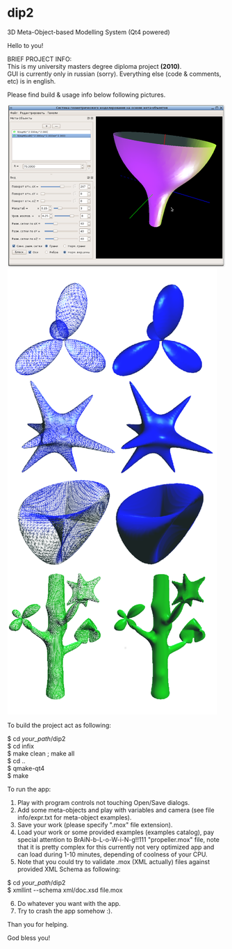 # dip2
3D Meta-Object-based Modelling System (Qt4 powered)

Hello to you!

BRIEF PROJECT INFO:<br />
This is my university masters degree diploma project **(2010)**.<br />
GUI is currently only in russian (sorry). Everything else (code & comments, etc) is in english.

Please find build & usage info below following pictures.

![Screenshot](https://raw.githubusercontent.com/fifajan/dip2/master/screen.png?raw=true "Screenshot")
![Surfaces examples](https://raw.githubusercontent.com/fifajan/dip2/master/surfaces.png?raw=true "Surfaces examples")

To build the project act as following:

$ cd _your_path_/dip2<br />
$ cd infix<br />
$ make clean ; make all<br />
$ cd ..<br />
$ qmake-qt4<br />
$ make<br />

To run the app:

1. Play with program controls not touching Open/Save dialogs.
2. Add some meta-objects and play with variables and camera (see file info/expr.txt for meta-object examples).
3. Save your work (please specify ".mox" file extension).
4. Load your work or some provided examples (examples catalog), pay special attention to BrAiN-b-L-o-W-i-N-g!!111 "propeller.mox" file,
note that it is pretty complex for this currently not very optimized app and can load during 1-10 minutes, depending of coolness of your CPU.
5. Note that you could try to validate .mox (XML actually) files against provided XML Schema as following:

$ cd _your_path_/dip2<br />
$ xmllint --schema xml/doc.xsd file.mox

6. Do whatever you want with the app.
7. Try to crash the app somehow :).

Than you for helping.

God bless you!
